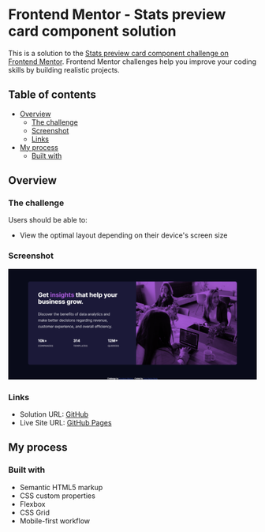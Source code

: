 # Frontend Mentor - Stats preview card component solution

This is a solution to the [Stats preview card component challenge on Frontend Mentor](https://www.frontendmentor.io/challenges/stats-preview-card-component-8JqbgoU62). Frontend Mentor challenges help you improve your coding skills by building realistic projects.

## Table of contents

- [Overview](#overview)
  - [The challenge](#the-challenge)
  - [Screenshot](#screenshot)
  - [Links](#links)
- [My process](#my-process)
  - [Built with](#built-with)

## Overview

### The challenge

Users should be able to:

- View the optimal layout depending on their device's screen size

### Screenshot

![](./images/screenshot.png)

### Links

- Solution URL: [GitHub](https://github.com/gustavo-shigueo/stats-preview-card)
- Live Site URL: [GitHub Pages](https://gustavo-shigueo.github.io/stats-preview-card)

## My process

### Built with

- Semantic HTML5 markup
- CSS custom properties
- Flexbox
- CSS Grid
- Mobile-first workflow
